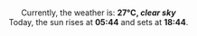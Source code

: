 <p  align="center"><br/>Currently, the weather is: <b> 27°C, <i>clear sky</i></b></br>Today, the sun rises at <b>05:44</b> and sets at <b>18:44</b>.</p>